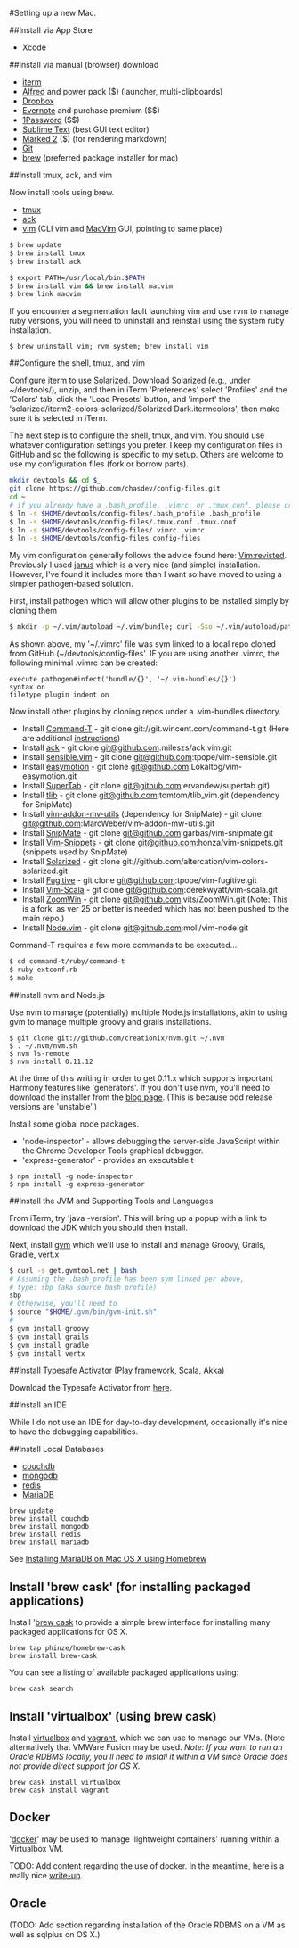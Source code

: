 
#Setting up a new Mac.

##Install via App Store

* Xcode

##Install via manual (browser) download

* [iterm](http://www.iterm2.com/#/section/home)
* [Alfred](http://www.alfredapp.com) and power pack ($) (launcher, multi-clipboards)
* [Dropbox](https://www.dropbox.com)
* [Evernote](https://evernote.com) and purchase premium ($$)
* [1Password](https://agilebits.com/onepassword) ($$)
* [Sublime Text](http://www.sublimetext.com) (best GUI text editor)
* [Marked 2](http://marked2app.com) ($) (for rendering markdown)
* [Git](http://git-scm.com/download/mac)
* [brew](http://brew.sh) (preferred package installer for mac)

##Install tmux, ack, and vim

Now install tools using brew.

* [tmux](http://tmux.sourceforge.net)
* [ack](http://beyondgrep.com)
* [vim](http://www.vim.org) (CLI vim and [MacVim](https://code.google.com/p/macvim/) GUI, pointing to same place)

```bash
$ brew update
$ brew install tmux
$ brew install ack
```

```bash
$ export PATH=/usr/local/bin:$PATH
$ brew install vim && brew install macvim
$ brew link macvim
```

If you encounter a segmentation fault launching vim and use rvm to manage ruby versions, you will need to uninstall and reinstall using the system ruby installation.

```
$ brew uninstall vim; rvm system; brew install vim
```

##Configure the shell, tmux, and vim

Configure iterm to use [Solarized](http://ethanschoonover.com/solarized). Download Solarized (e.g., under ~/devtools/), unzip, and then in iTerm 'Preferences' select 'Profiles' and the 'Colors' tab, click the 'Load Presets' button, and 'import' the 'solarized/iterm2-colors-solarized/Solarized Dark.itermcolors', then make sure it is selected in iTerm.

The next step is to configure the shell, tmux, and vim.  You should use whatever configuration settings you prefer.  I keep my configuration files in GitHub and so the following is specific to my setup. Others are welcome to use my configuration files (fork or borrow parts).

```bash
mkdir devtools && cd $_
git clone https://github.com/chasdev/config-files.git
cd ~
# if you already have a .bash_profile, .vimrc, or .tmux.conf, please create a backup
$ ln -s $HOME/devtools/config-files/.bash_profile .bash_profile
$ ln -s $HOME/devtools/config-files/.tmux.conf .tmux.conf
$ ln -s $HOME/devtools/config-files/.vimrc .vimrc
$ ln -s $HOME/devtools/config-files config-files
```

My vim configuration generally follows the advice found here: [Vim:revisted](http://mislav.uniqpath.com/2011/12/vim-revisited/). Previously I used [janus](https://github.com/carlhuda/janus) which is a very nice (and simple) installation. However, I've found it includes more than I want so have moved to using a simpler pathogen-based solution. 

First, install pathogen which will allow other plugins to be installed simply by cloning them

```bash
$ mkdir -p ~/.vim/autoload ~/.vim/bundle; curl -Sso ~/.vim/autoload/pathogen.vim https://raw.github.com/tpope/vim-pathogen/master/autoload/pathogen.vim
```

As shown above, my '~/.vimrc' file was sym linked to a local repo cloned from GitHub (~/devtools/config-files'. IF you are using another .vimrc, the following minimal .vimrc can be created:

```
execute pathogen#infect('bundle/{}', '~/.vim-bundles/{}')
syntax on
filetype plugin indent on
```

Now install other plugins by cloning repos under a .vim-bundles directory.

* Install [Command-T](https://github.com/wincent/Command-T) - git clone git://git.wincent.com/command-t.git (Here are additional [instructions](https://github.com/wincent/Command-T/blob/master/doc/command-t.txt))
* Install [ack](https://github.com/mileszs/ack.vim) - git clone git@github.com:mileszs/ack.vim.git
* Install [sensible.vim](https://github.com/tpope/vim-sensible) - git clone git@github.com:tpope/vim-sensible.git
* Install [easymotion](https://github.com/Lokaltog/vim-easymotion) - git clone git@github.com:Lokaltog/vim-easymotion.git
* Install [SuperTab](https://github.com/ervandew/supertab) - git clone git@github.com:ervandew/supertab.git)
* Install [tlib](https://github.com/tomtom/tlib_vim.git) - git clone git@github.com:tomtom/tlib_vim.git (dependency for SnipMate)
* Install [vim-addon-mv-utils](https://github.com/MarcWeber/vim-addon-mw-utils.git) (dependency for SnipMate) - git clone git@github.com:MarcWeber/vim-addon-mw-utils.git
* Install [SnipMate](https://github.com/garbas/vim-snipmate.git) - git clone git@github.com:garbas/vim-snipmate.git
* Install [Vim-Snippets](https://github.com/honza/vim-snippets) - git clone git@github.com:honza/vim-snippets.git (snippets used by SnipMate)
* Install [Solarized](https://github.com/altercation/vim-colors-solarized) - git clone git://github.com/altercation/vim-colors-solarized.git
* Install [Fugitive](https://github.com/tpope/vim-fugitive) - git clone git@github.com:tpope/vim-fugitive.git
* Install [Vim-Scala](https://github.com/derekwyatt/vim-scala) - git clone git@github.com:derekwyatt/vim-scala.git
* Install [ZoomWin](https://github.com/vits/ZoomWin) - git clone git@github.com:vits/ZoomWin.git (Note: This is a fork, as ver 25 or better is needed which has not been pushed to the main repo.)
* Install [Node.vim](https://github.com/moll/vim-node) - git clone git@github.com:moll/vim-node.git

Command-T requires a few more commands to be executed...

```bash
$ cd command-t/ruby/command-t
$ ruby extconf.rb
$ make
```

##Install nvm and Node.js

Use nvm to manage (potentially) multiple Node.js installations, akin to using gvm to manage multiple groovy and grails installations.

```
$ git clone git://github.com/creationix/nvm.git ~/.nvm
$ . ~/.nvm/nvm.sh
$ nvm ls-remote
$ nvm install 0.11.12
```

At the time of this writing in order to get 0.11.x which supports important Harmony features like 'generators'.  If you don't use nvm,  you'll need to download the installer from the [blog page](http://blog.nodejs.org). (This is because odd release versions are 'unstable'.)

Install some global node packages.

* 'node-inspector' - allows debugging the server-side JavaScript within the Chrome Developer Tools graphical debugger.
* 'express-generator' - provides an executable t

```
$ npm install -g node-inspector
$ npm install -g express-generator
```

##Install the JVM and Supporting Tools and Languages

From iTerm, try 'java -version'. This will bring up a popup with a link to download the JDK which you should then install.

Next, install [gvm](http://gvmtool.net) which we'll use to install and manage Groovy, Grails, Gradle, vert.x

```bash
$ curl -s get.gvmtool.net | bash
# Assuming the .bash_profile has been sym linked per above,
# type: sbp (aka source bash profile)
sbp
# Otherwise, you'll need to
$ source "$HOME/.gvm/bin/gvm-init.sh"
#
$ gvm install groovy
$ gvm install grails
$ gvm install gradle
$ gvm install vertx
```

##Install Typesafe Activator (Play framework, Scala, Akka)

Download the Typesafe Activator from [here](http://typesafe.com/platform/getstarted).

##Install an IDE

While I do not use an IDE for day-to-day development, occasionally it's nice to have the debugging capabilities.

##Install Local Databases

* [couchdb](http://couchdb.apache.org)
* [mongodb](http://www.mongodb.org)
* [redis](http://redis.io)
* [MariaDB](https://mariadb.org)

```
brew update
brew install couchdb
brew install mongodb
brew install redis
brew install mariadb
```
See [Installing MariaDB on Mac OS X using Homebrew](https://mariadb.com/kb/en/building-mariadb-on-mac-os-x-using-homebrew/)

## Install 'brew cask' (for installing packaged applications)

Install '[brew cask](https://github.com/phinze/homebrew-cask#learn-more) to provide a simple brew interface for installing many packaged applications for OS X.

```
brew tap phinze/homebrew-cask
brew install brew-cask
```

You can see a listing of available packaged applications using:

```
brew cask search
```

## Install 'virtualbox' (using brew cask)

Install [virtualbox](https://www.virtualbox.org/wiki/Downloads) and [vagrant](http://www.vagrantup.com), which we can use to manage our VMs. (Note alternatively that VMWare Fusion may be used.  _Note: If you want to run an Oracle RDBMS locally, you'll need to install it within a VM since Oracle does not provide direct support for OS X._

```
brew cask install virtualbox
brew cask install vagrant
```

## Docker

'[docker](https://www.docker.io)' may be used to manage 'lightweight containers' running within a Virtualbox VM.

TODO: Add content regarding the use of docker. In the meantime, here is a really nice [write-up](https://github.com/relateiq/docker_public).

## Oracle

(TODO: Add section regarding installation of the Oracle RDBMS on a VM as well as sqlplus on OS X.)


